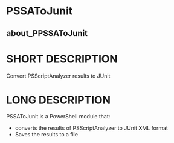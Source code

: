 <!-- markdownlint-disable MD025 -->
# PSSAToJunit
## about_PPSSAToJunit

# SHORT DESCRIPTION
Convert PSScriptAnalyzer results to JUnit

# LONG DESCRIPTION

PSSAToJunit is a PowerShell module that:

- converts the results of PSScriptAnalyzer to JUnit XML format
- Saves the results to a file
